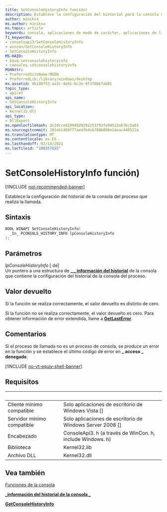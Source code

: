 ```yaml
---
title: SetConsoleHistoryInfo función)
description: Establece la configuración del historial para la consola de Windows del proceso que realiza la llamada.
author: miniksa
ms.author: miniksa
ms.topic: article
keywords: consola, aplicaciones de modo de carácter, aplicaciones de línea de comandos, aplicaciones de terminal, API de consola
f1_keywords:
- consoleapi3/SetConsoleHistoryInfo
- wincon/SetConsoleHistoryInfo
- SetConsoleHistoryInfo
MS-HAID:
- base.setconsolehistoryinfo
- consoles.setconsolehistoryinfo
MSHAttr:
- PreferredSiteName:MSDN
- PreferredLib:/library/windows/desktop
ms.assetid: db180f53-aa3c-4a91-bc3e-9f3f0bb7ab01
topic_type:
- apiref
api_name:
- SetConsoleHistoryInfo
api_location:
- Kernel32.dll
api_type:
- DllExport
ms.openlocfilehash: 3c2dcce41994929292253793fe94512ab7bc5a01
ms.sourcegitcommit: 281eb1469f77ae4fb4c67806898e14eac440522a
ms.translationtype: MT
ms.contentlocale: es-ES
ms.lasthandoff: 02/14/2021
ms.locfileid: "100357655"
---
```

# <a name="setconsolehistoryinfo-function"></a>SetConsoleHistoryInfo función)

[!INCLUDE [not-recommended-banner](./includes/not-recommended-banner.md)]

Establece la configuración del historial de la consola del proceso que realiza la llamada.

## <a name="syntax"></a>Sintaxis

```C
BOOL WINAPI SetConsoleHistoryInfo(
  _In_ PCONSOLE_HISTORY_INFO lpConsoleHistoryInfo
);
```

## <a name="parameters"></a>Parámetros

*lpConsoleHistoryInfo* \[ de\]  
Un puntero a una estructura de [**\_ \_ información del historial**](console-history-info.md) de la consola que contiene la configuración del historial de la consola del proceso.

## <a name="return-value"></a>Valor devuelto

Si la función se realiza correctamente, el valor devuelto es distinto de cero.

Si la función no se realiza correctamente, el valor devuelto es cero. Para obtener información de error extendida, llame a [**GetLastError**](/windows/win32/api/errhandlingapi/nf-errhandlingapi-getlasterror).

## <a name="remarks"></a>Comentarios

Si el proceso de llamada no es un proceso de consola, se produce un error en la función y se establece el último código de error en **\_ acceso \_ denegado**.

[!INCLUDE [no-vt-equiv-shell-banner](./includes/no-vt-equiv-shell-banner.md)]

## <a name="requirements"></a>Requisitos

| &nbsp; | &nbsp; |
|-|-|
| Cliente mínimo compatible | Solo aplicaciones de escritorio de Windows Vista \[\] |
| Servidor mínimo compatible | Solo aplicaciones de escritorio de Windows Server 2008 \[\] |
| Encabezado | ConsoleApi3. h (a través de WinCon. h, include Windows. h) |
| Biblioteca | Kernel32.lib |
| Archivo DLL | Kernel32.dll |

## <a name="see-also"></a>Vea también

[Funciones de la consola](console-functions.md)

[**\_información del historial de la consola \_**](console-history-info.md)

[**GetConsoleHistoryInfo**](getconsolehistoryinfo.md)
